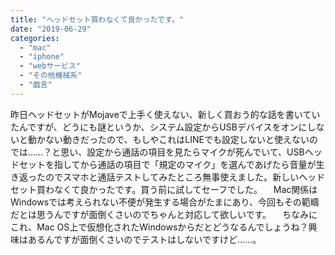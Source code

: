 ```yaml
---
title: "ヘッドセット買わなくて良かったです。"
date: "2019-06-29"
categories: 
  - "mac"
  - "iphone"
  - "webサービス"
  - "その他機械系"
  - "戯言"
---
```


昨日ヘッドセットがMojaveで上手く使えない、新しく買おう的な話を書いていたんですが、どうにも謎というか、システム設定からUSBデバイスをオンにしないと動かない動きだったので、もしやこれはLINEでも設定しないと使えないのでは……？と思い、設定から通話の項目を見たらマイクが死んでいて、USBヘッドセットを指してから通話の項目で「規定のマイク」を選んであげたら音量が生き返ったのでスマホと通話テストしてみたところ無事使えました。新しいヘッドセット買わなくて良かったです。買う前に試してセーフでした。 　Mac関係はWindowsでは考えられない不便が発生する場合がたまにあり、今回もその範疇だとは思うんですが面倒くさいのでちゃんと対応して欲しいです。 　ちなみにこれ、Mac OS上で仮想化されたWindowsからだとどうなるんでしょうね？興味はあるんですが面倒くさいのでテストはしないですけど……。
